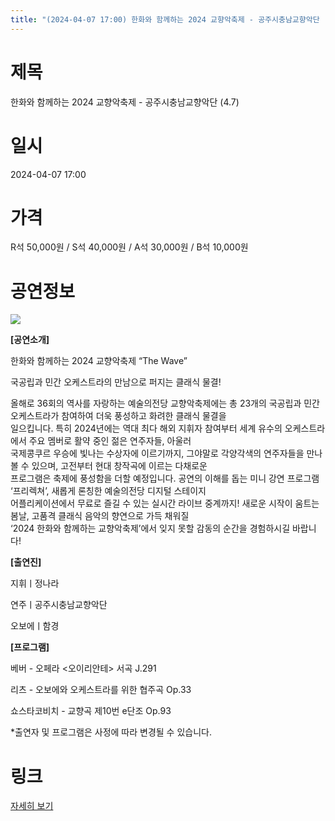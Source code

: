 ```yaml
---
title: "(2024-04-07 17:00) 한화와 함께하는 2024 교향악축제 - 공주시충남교향악단 (4.7)"
---
```


# 제목
한화와 함께하는 2024 교향악축제 - 공주시충남교향악단 (4.7)

# 일시
2024-04-07 17:00

# 가격
R석 50,000원 / S석 40,000원 / A석 30,000원 / B석 10,000원

# 공연정보
![](https://center.sac.or.kr/SAC/File/RentConfirm/editor/55d152be-44a6-4a4c-af80-3bd1fb4a4772)    
    
    
**[공연소개]**  
  
한화와 함께하는 2024 교향악축제 “The Wave”  
  
국공립과 민간 오케스트라의 만남으로 퍼지는 클래식 물결!  
  
올해로 36회의 역사를 자랑하는 예술의전당 교향악축제에는 총 23개의 국공립과 민간 오케스트라가 참여하여 더욱 풍성하고 화려한 클래식 물결을  
일으킵니다. 특히 2024년에는 역대 최다 해외 지휘자 참여부터 세계 유수의 오케스트라에서 주요 멤버로 활약 중인 젊은 연주자들, 아울러  
국제콩쿠르 우승에 빛나는 수상자에 이르기까지, 그야말로 각양각색의 연주자들을 만나볼 수 있으며, 고전부터 현대 창작곡에 이르는 다채로운  
프로그램은 축제에 풍성함을 더할 예정입니다. 공연의 이해를 돕는 미니 강연 프로그램 ‘프리렉쳐’, 새롭게 론칭한 예술의전당 디지털 스테이지  
어플리케이션에서 무료로 즐길 수 있는 실시간 라이브 중계까지! 새로운 시작이 움트는 봄날, 고품격 클래식 음악의 향연으로 가득 채워질  
‘2024 한화와 함께하는 교향악축제’에서 잊지 못할 감동의 순간을 경험하시길 바랍니다!  
  
**[출연진]**  
  
지휘ㅣ정나라  
  
연주ㅣ공주시충남교향악단  
  
오보에ㅣ함경  
  
**[프로그램]**  
  
베버 - 오페라 <오이리안테> 서곡 J.291  
  
리츠 - 오보에와 오케스트라를 위한 협주곡 Op.33  
  
쇼스타코비치 - 교향곡 제10번 e단조 Op.93  
  
*출연자 및 프로그램은 사정에 따라 변경될 수 있습니다.   
  


# 링크
[자세히 보기](https://www.sac.or.kr/site/main/show/show_view?SN=60237 "https://www.sac.or.kr/site/main/show/show_view?SN=60237")
